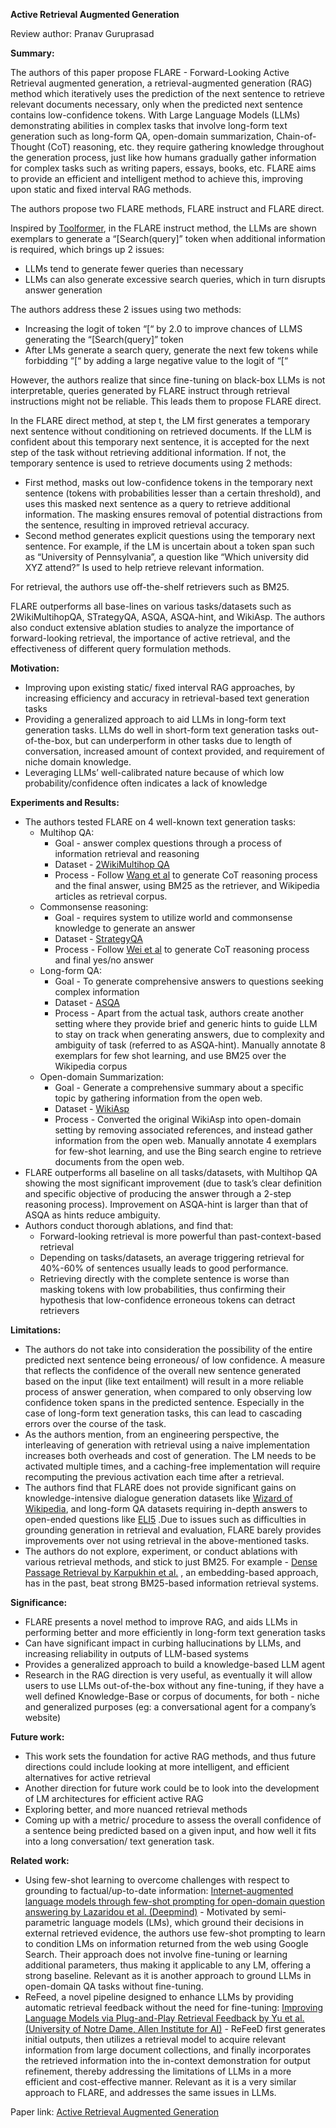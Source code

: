 **Active Retrieval Augmented Generation**

Review author: Pranav Guruprasad

**Summary:**

The authors of this paper propose FLARE - Forward-Looking Active Retrieval augmented generation, a retrieval-augmented generation (RAG) method which iteratively uses the prediction of the next sentence to retrieve relevant documents necessary, only when the predicted next sentence contains low-confidence tokens. With Large Language Models (LLMs) demonstrating abilities in complex tasks that involve long-form text generation such as long-form QA, open-domain summarization, Chain-of-Thought (CoT) reasoning, etc. they require gathering knowledge throughout the generation process, just like how humans gradually gather information for complex tasks such as writing papers, essays, books, etc. FLARE aims to provide an efficient and intelligent method to achieve this, improving upon static and fixed interval RAG methods. 

The authors propose two FLARE methods, FLARE instruct and FLARE direct.

Inspired by [Toolformer](https://arxiv.org/abs/2302.04761), in the FLARE instruct method, the LLMs are shown exemplars to generate a “[Search(query]” token when additional information is required, which brings up 2 issues:

- LLMs tend to generate fewer queries than necessary
- LLMs can also generate excessive search queries, which in turn disrupts answer generation

The authors address these 2 issues using two methods:

- Increasing the logit of token “[“ by 2.0 to improve chances of LLMS generating the “[Search(query]” token
- After LMs generate a search query, generate the next few tokens while forbidding “[“ by adding a large negative value to the logit of “[“

However, the authors realize that since fine-tuning on black-box LLMs is not interpretable, queries generated by FLARE instruct through retrieval instructions might not be reliable. This leads them to propose FLARE direct.

In the FLARE direct method, at step t, the LM first generates a temporary next sentence without conditioning on retrieved documents. If the LLM is confident about this temporary next sentence, it is accepted for the next step of the task without retrieving additional information. If not, the temporary sentence is used to retrieve documents using 2 methods:

- First method, masks out low-confidence tokens in the temporary next sentence (tokens with probabilities lesser than a certain threshold), and uses this masked next sentence as a query to retrieve additional information. The masking ensures removal of potential distractions from the sentence, resulting in improved retrieval accuracy.
- Second method generates explicit questions using the temporary next sentence. For example, if the LM is uncertain about a token span such as “University of Pennsylvania”, a question like “Which university did XYZ attend?” Is used to help retrieve relevant information.

For retrieval, the authors use off-the-shelf retrievers such as BM25. 

FLARE outperforms all base-lines on various tasks/datasets such as 2WikiMultihopQA, STrategyQA, ASQA, ASQA-hint, and WikiAsp. The authors also conduct extensive ablation studies to analyze the importance of forward-looking retrieval, the importance of active retrieval, and the effectiveness of different query formulation methods.

**Motivation:**

- Improving upon existing static/ fixed interval RAG approaches, by increasing efficiency and accuracy in retrieval-based text generation tasks
- Providing a generalized approach to aid LLMs in long-form text generation tasks. LLMs do well in short-form text generation tasks out-of-the-box, but can underperform in other tasks due to length of conversation, increased amount of context provided, and requirement of niche domain knowledge.
- Leveraging LLMs’ well-calibrated nature because of which low probability/confidence often indicates a lack of knowledge

**Experiments and Results:**

- The authors tested FLARE on 4 well-known text generation tasks:
    - Multihop QA:
        - Goal - answer complex questions through a process of information retrieval and reasoning
        - Dataset - [2WikiMultihop QA](https://aclanthology.org/2020.coling-main.580/)
        - Process - Follow [Wang et al](https://arxiv.org/abs/2203.11171)  to generate CoT reasoning process and the final answer, using BM25 as the retriever, and Wikipedia articles as retrieval corpus. 
    - Commonsense reasoning:
        - Goal - requires system to utilize world and commonsense knowledge to generate an answer
        - Dataset - [StrategyQA](https://www.semanticscholar.org/paper/Did-Aristotle-Use-a-Laptop-A-Question-Answering-Geva-Khashabi/346081161bdc8f18e2a4c4af7f51d35452b5cb01)
        - Process - Follow [Wei et al](https://arxiv.org/abs/2201.11903) to generate CoT reasoning process and final yes/no answer
    - Long-form QA:
        - Goal - To generate comprehensive answers to questions seeking complex information
        - Dataset - [ASQA](https://arxiv.org/abs/2204.06092)
        - Process - Apart from the actual task, authors create another setting where they provide brief and generic hints to guide LLM to stay on track when generating answers, due to complexity and ambiguity of task (referred to as ASQA-hint). Manually annotate 8 exemplars for few shot learning, and use BM25 over the Wikipedia corpus
    - Open-domain Summarization:
        - Goal - Generate a comprehensive summary about a specific topic by gathering information from the open web.
        - Dataset - [WikiAsp](https://arxiv.org/abs/2011.07832)
        - Process - Converted the original WikiAsp into open-domain setting by removing associated references, and instead gather information from the open web. Manually annotate 4 exemplars for few-shot learning, and use the Bing search engine to retrieve documents from the open web.
- FLARE outperforms all baseline on all tasks/datasets, with Multihop QA showing the most significant improvement (due to task’s clear definition and specific objective of producing the answer through a 2-step reasoning process). Improvement on ASQA-hint is larger than that of ASQA as hints reduce ambiguity.
- Authors conduct thorough ablations, and find that:
    - Forward-looking retrieval is more powerful than past-context-based retrieval
    - Depending on tasks/datasets, an average triggering retrieval for 40%-60% of sentences usually leads to good performance.
    - Retrieving directly with the complete sentence is worse than masking tokens with low probabilities, thus confirming their hypothesis that low-confidence erroneous tokens can detract retrievers

**Limitations:**

- The authors do not take into consideration the possibility of the entire predicted next sentence being erroneous/ of low confidence. A measure that reflects the confidence of the overall new sentence generated based on the input (like text entailment) will result in a more reliable process of answer generation, when compared to only observing low confidence token spans in the predicted sentence. Especially in the case of long-form text generation tasks, this can lead to cascading errors over the course of the task.
- As the authors mention, from an engineering perspective, the interleaving of generation with retrieval using a naive implementation increases both overheads and cost of generation. The LM needs to be activated multiple times, and a caching-free implementation will require recomputing the previous activation each time after a retrieval.
- The authors find that FLARE does not provide significant gains on knowledge-intensive dialogue generation datasets like [Wizard of Wikipedia](https://arxiv.org/abs/1811.01241), and long-form QA datasets requiring in-depth answers to open-ended questions like [ELI5](https://research.facebook.com/file/531067411286113/ELI5-Long-Form-Question-Answering.pdf) .Due to issues such as difficulties in grounding generation in retrieval and evaluation, FLARE barely provides improvements over not using retrieval in the above-mentioned tasks.
- The authors do not explore, experiment, or conduct ablations with various retrieval methods, and stick to just BM25. For example - [Dense Passage Retrieval by Karpukhin et al.](https://arxiv.org/abs/2004.04906) , an embedding-based approach,  has in the past, beat strong BM25-based information retrieval systems.

**Significance:**

- FLARE presents a novel method to improve RAG, and aids LLMs in performing better and more efficiently in long-form text generation tasks
- Can have significant impact in curbing hallucinations by LLMs, and increasing reliability in outputs of LLM-based systems
- Provides a generalized approach to build a knowledge-based LLM agent
- Research in the RAG direction is very useful, as eventually it will allow users to use LLMs out-of-the-box without any fine-tuning, if they have a well defined Knowledge-Base or corpus of documents, for both - niche and generalized purposes (eg: a conversational agent for a company’s website)

**Future work:**

- This work sets the foundation for active RAG methods, and thus future directions could include looking at more intelligent, and efficient alternatives for active retrieval
- Another direction for future work could be to look into the development of LM architectures for efficient active RAG
- Exploring better, and more nuanced retrieval methods
- Coming up with a metric/ procedure to assess the overall confidence of a sentence being predicted based on a  given input, and how well it fits into a long conversation/ text generation task.

**Related work:**

- Using few-shot learning to overcome challenges with respect to grounding to factual/up-to-date information: [Internet-augmented language models through few-shot prompting for open-domain question answering by Lazaridou et al. (Deepmind)](https://arxiv.org/pdf/2203.05115.pdf) - Motivated by semi-parametric language models (LMs), which ground their decisions in external retrieved evidence, the authors use few-shot prompting to learn to condition LMs on information returned from the web using Google Search. Their approach does not involve fine-tuning or learning additional parameters, thus making it applicable to any LM, offering a strong baseline. Relevant as it is another approach to ground LLMs in open-domain QA tasks without fine-tuning.
- ReFeed, a novel pipeline designed to enhance LLMs by providing automatic retrieval feedback without the need for fine-tuning: [Improving Language Models via Plug-and-Play Retrieval Feedback by Yu et al. (University of Notre Dame, Allen Institute for AI)](https://arxiv.org/pdf/2305.14002.pdf) - ReFeeD first generates initial outputs, then utilizes a retrieval model to acquire relevant information from large document collections, and finally incorporates the retrieved information into the in-context demonstration for output refinement, thereby addressing the limitations of LLMs in a more efficient and cost-effective manner. Relevant as it is a very similar approach to FLARE, and addresses the same issues in LLMs.

Paper link: [Active Retrieval Augmented Generation](https://arxiv.org/abs/2305.06983)
